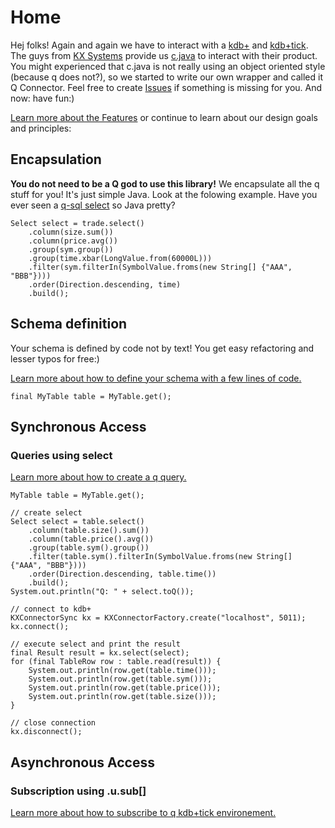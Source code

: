 # Home

Hej folks! Again and again we have to interact with a [kdb+](http://kx.com/kdb+.php) and [kdb+tick](http://kx.com/kdb+tick.php). The guys from [KX Systems](http://kx.com/) provide us [c.java](http://code.kx.com/wsvn/code/kx/kdb%2B/c/kx/c.java) to interact with their product. You might experienced that c.java is not really using an object oriented style (because q does not?), so we started to write our own wrapper and called it Q Connector. Feel free to create [Issues](https://github.com/cinovo/de.cinovo.q.connector/issues) if something is missing for you. And now: have fun:) 

[Learn more about the Features](https://github.com/cinovo/de.cinovo.q.connector/wiki/Features) or continue to learn about our design goals and principles:

## Encapsulation
**You do not need to be a Q god to use this library!**
We encapsulate all the q stuff for you! It's just simple Java. Look at the folowing example. Have you ever seen a [q-sql select](http://code.kx.com/wiki/JB:QforMortals/queries_q_sql) so Java pretty?
<pre><code>Select select = trade.select()
	.column(size.sum())
	.column(price.avg())
	.group(sym.group())
	.group(time.xbar(LongValue.from(60000L)))
	.filter(sym.filterIn(SymbolValue.froms(new String[] {"AAA", "BBB"})))
	.order(Direction.descending, time)
	.build();</code></pre>

## Schema definition

Your schema is defined by code not by text! You get easy refactoring and lesser typos for free:)

[Learn more about how to define your schema with a few lines of code.](https://github.com/cinovo/de.cinovo.q.connector/wiki/HowTo:-Schema)
<pre><code>final MyTable table = MyTable.get();</code></pre>

## Synchronous Access

###  Queries using select

[Learn more about how to create a q query.](https://github.com/cinovo/de.cinovo.q.connector/wiki/HowTo:-Query)
<pre><code>MyTable table = MyTable.get();

// create select
Select select = table.select()
	.column(table.size().sum())
	.column(table.price().avg())
	.group(table.sym().group())
	.filter(table.sym().filterIn(SymbolValue.froms(new String[] {"AAA", "BBB"})))
	.order(Direction.descending, table.time())
	.build();
System.out.println("Q: " + select.toQ());

// connect to kdb+
KXConnectorSync kx = KXConnectorFactory.create("localhost", 5011);
kx.connect();

// execute select and print the result
final Result result = kx.select(select);
for (final TableRow row : table.read(result)) {
	System.out.println(row.get(table.time()));
	System.out.println(row.get(table.sym()));
	System.out.println(row.get(table.price()));
	System.out.println(row.get(table.size()));
}

// close connection
kx.disconnect();</code></pre>

## Asynchronous Access

### Subscription using .u.sub[]

[Learn more about how to subscribe to q kdb+tick environement.](https://github.com/cinovo/de.cinovo.q.connector/wiki/HowTo:-Subscription)

